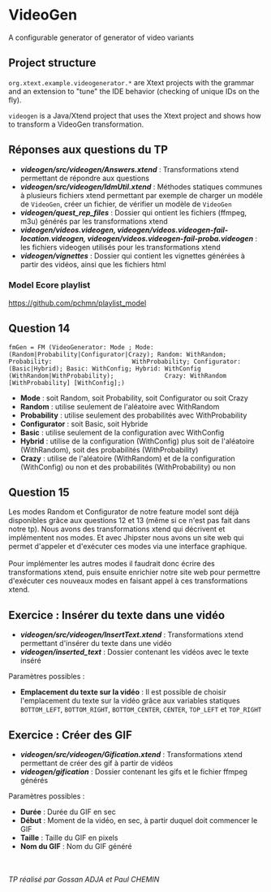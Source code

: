 # VideoGen

A configurable generator of generator of video variants 

## Project structure

`org.xtext.example.videogenerator.*` are Xtext projects with the grammar and an extension to "tune" the IDE behavior (checking of unique IDs on the fly). 

`videogen` is a Java/Xtend project that uses the Xtext project and shows how to transform a VideoGen transformation.  


## Réponses aux questions du TP
* **_videogen/src/videogen/Answers.xtend_** : Transformations xtend permettant de répondre aux questions
* **_videogen/src/videogen/IdmUtil.xtend_** : Méthodes statiques communes à plusieurs fichiers xtend permettant par exemple de charger un modéle de `VideoGen`, créer un fichier, de vérifier un modèle de `VideoGen`
* **_videogen/quest_rep_files_** : Dossier qui ontient les fichiers (ffmpeg, m3u) générés par les transformations xtend
* **_videogen/videos.videogen, videogen/videos.videogen-fail-location.videogen, videogen/videos.videogen-fail-proba.videogen_** : les fichiers videogen utilisés pour les transformations xtend
* **_videogen/vignettes_** : Dossier qui contient les vignettes générées à partir des vidéos, ainsi que les fichiers html

### Model Ecore playlist
https://github.com/pchmn/playlist_model

## Question 14

`fmGen = FM (VideoGenerator: Mode ; Mode: (Random|Probability|Configurator|Crazy); Random: WithRandom; Probability:                      WithProbability; Configurator: (Basic|Hybrid); Basic: WithConfig; Hybrid: WithConfig (WithRandom|WithProbability);              Crazy: WithRandom [WithProbability] [WithConfig];)`

* **Mode** : soit Random, soit Probability, soit Configurator ou soit Crazy
* **Random** : utilise seulement de l'aléatoire avec WithRandom
* **Probability** : utilise seulement des probabilités avec WithProbability
* **Configurator** : soit Basic, soit Hybride
* **Basic** : utilise seulement de la configuration avec WithConfig
* **Hybrid** : utilise de la configuration (WithConfig) plus soit de l'aléatoire (WithRandom), soit des probabilités (WithProbability)
* **Crazy** : utilise de l'aléatoire (WithRandom) et de la configuration (WithConfig) ou non et des probabilités (WithProbability) ou non

## Question 15

Les modes Random et Configurator de notre feature model sont déjà disponibles grâce aux questions 12 et 13 (même si ce n'est pas fait dans notre tp). Nous avons des transformations xtend qui décrivent et implémentent nos modes. Et avec Jhipster nous avons un site web qui permet d'appeler et d'exécuter ces modes via une interface graphique.<br><br>
Pour implémenter les autres modes il faudrait donc écrire des transformations xtend, puis ensuite enrichier notre site web pour permettre d'exécuter ces nouveaux modes en faisant appel à ces transformations xtend.

## Exercice : Insérer du texte dans une vidéo

* **_videogen/src/videogen/InsertText.xtend_** : Transformations xtend permettant d'insérer du texte dans une vidéo
* **_videogen/inserted_text_** : Dossier contenant les vidéos avec le texte inséré

Paramètres possibles : 
* **Emplacement du texte sur la vidéo** : Il est possible de choisir l'emplacement du texte sur la vidéo grâce aux variables statiques `BOTTOM_LEFT`, `BOTTOM_RIGHT`, `BOTTOM_CENTER`, `CENTER`, `TOP_LEFT` et `TOP_RIGHT`

## Exercice : Créer des GIF

* **_videogen/src/videogen/Gification.xtend_** : Transformations xtend permettant de créer des gif à partir de vidéos
* **_videogen/gification_** : Dossier contenant les gifs et le fichier ffmpeg générés

Paramètres possibles : 
* **Durée** : Durée du GIF en sec
* **Début** : Moment de la vidéo, en sec, à partir duquel doit commencer le GIF
* **Taille** : Taille du GIF en pixels
* **Nom du GIF** : Nom du GIF généré


<br><br>*TP réalisé par Gossan ADJA et Paul CHEMIN*
